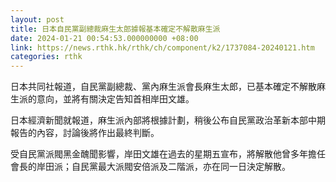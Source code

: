 ```yaml
---
layout: post
title: 日本自民黨副總裁麻生太郎據報基本確定不解散麻生派
date: 2024-01-21 00:54:53.000000000 +08:00
link: https://news.rthk.hk/rthk/ch/component/k2/1737084-20240121.htm
categories: rthk
---
```


日本共同社報道，自民黨副總裁、黨內麻生派會長麻生太郎，已基本確定不解散麻生派的意向，並將有關決定告知首相岸田文雄。

日本經濟新聞就報道，麻生派內部將根據計劃，稍後公布自民黨政治革新本部中期報告的內容，討論後將作出最終判斷。

受自民黨派閥黑金醜聞影響，岸田文雄在過去的星期五宣布，將解散他曾多年擔任會長的岸田派；自民黨最大派閥安倍派及二階派，亦在同一日決定解散。
